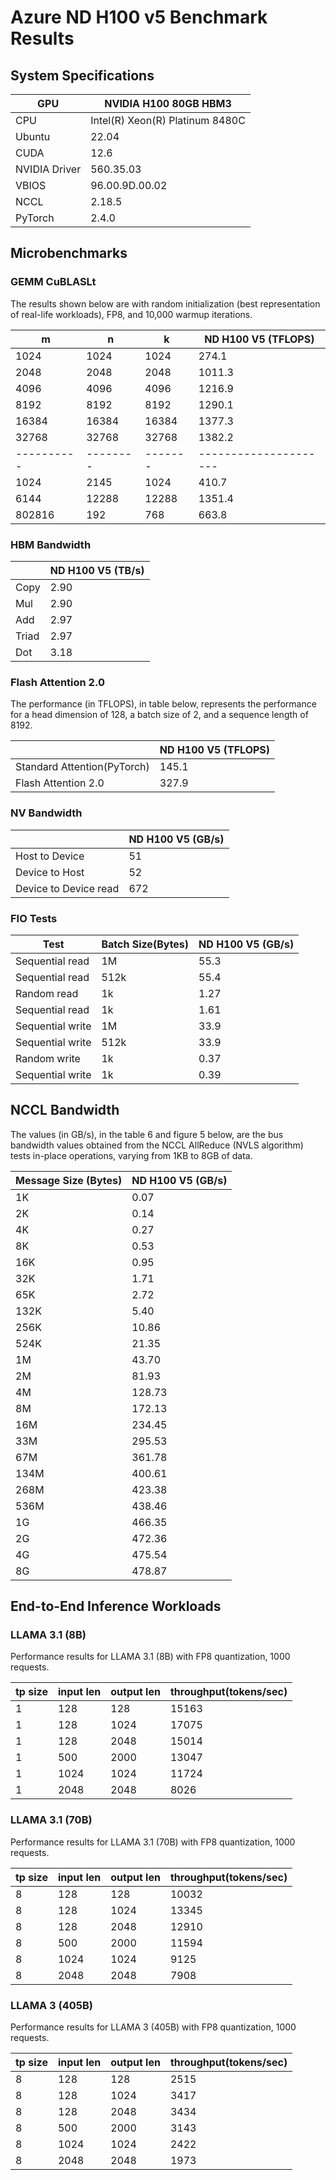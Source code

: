 # Azure ND H100 v5 Benchmark Results

## System Specifications

| GPU           | NVIDIA H100 80GB HBM3 |
|---------------|-------------------|
| CPU           | Intel(R) Xeon(R) Platinum 8480C |
| Ubuntu        |   22.04  |
| CUDA          |   12.6  |
| NVIDIA Driver | 560.35.03   |
| VBIOS         | 96.00.9D.00.02 |
| NCCL          |    2.18.5  |
| PyTorch       |    2.4.0   |


## Microbenchmarks
### GEMM CuBLASLt  

The results shown below are with random initialization (best representation of real-life workloads), FP8, and 10,000 warmup iterations.

| m           | n         | k        | ND H100 V5 (TFLOPS)    | 
| ----------- | --------- | -------- | ---------------------- |  
| 1024        | 1024      | 1024     | 274.1                   |  
| 2048        | 2048      | 2048     | 1011.3                |  
| 4096        | 4096      | 4096     | 1216.9                 |  
| 8192        | 8192      | 8192     | 1290.1                 |  
| 16384       | 16384     | 16384    | 1377.3                |  
| 32768       | 32768     | 32768    | 1382.2                 |  
| \---------- | \-------- | \------- | \--------------------- |  
| 1024        | 2145      | 1024     | 410.7                   |  
| 6144        | 12288     | 12288    | 1351.4                 |  
| 802816      | 192       | 768      | 663.8                  |  

### HBM Bandwidth

|       | ND H100 V5 (TB/s) | 
| ----- | ----------------- |  
| Copy  | 2.90              |  
| Mul   | 2.90              |  
| Add   | 2.97              |  
| Triad | 2.97              |  
| Dot   | 3.18              |  


### Flash Attention 2.0

The performance (in TFLOPS), in table below, represents the performance for a head dimension of 128, a batch size of 2, and a sequence length of 8192.

|       | ND H100 V5 (TFLOPS) | 
| ----- | ----------------- |  
| Standard Attention(PyTorch)  | 145.1   |  
| Flash Attention 2.0   | 327.9  |

### NV Bandwidth

|                       | ND H100 V5 (GB/s) |  
| --------------------- | ----------------- |  
| Host to Device        | 51                |  
| Device to Host        | 52                |  
| Device to Device read | 672               |  


### FIO Tests

| Test             | Batch Size(Bytes) | ND H100 V5 (GB/s) |  
| ---------------- | ----------------- | ----------------- |  
| Sequential read  | 1M                | 55.3              |  
| Sequential read  | 512k              | 55.4              |  
| Random read      | 1k                | 1.27              |  
| Sequential read  | 1k                | 1.61              |  
| Sequential write | 1M                | 33.9              |  
| Sequential write | 512k              | 33.9              |  
| Random write     | 1k                | 0.37              |  
| Sequential write | 1k                | 0.39              |  


## NCCL Bandwidth

The values (in GB/s), in the table 6 and figure 5 below, are the bus bandwidth values obtained from the NCCL AllReduce (NVLS algorithm) tests in-place operations, varying from 1KB to 8GB of data.

| Message Size (Bytes) | ND H100 V5 (GB/s) |  
| -------------------- | ----------------- |  
| 1K                   | 0.07              |  
| 2K                   | 0.14              | 
| 4K                   | 0.27              |  
| 8K                   | 0.53              |  
| 16K                  | 0.95              |  
| 32K                  | 1.71             |  
| 65K                  | 2.72              |  
| 132K                 | 5.40              |  
| 256K                 | 10.86             |  
| 524K                 | 21.35             |  
| 1M                   | 43.70             |  
| 2M                   | 81.93             |  
| 4M                   | 128.73            |  
| 8M                   | 172.13            |  
| 16M                  | 234.45            |  
| 33M                  | 295.53            |  
| 67M                  | 361.78            |  
| 134M                 | 400.61            |  
| 268M                 | 423.38            |  
| 536M                 | 438.46            |  
| 1G                   | 466.35           |  
| 2G                   | 472.36            |  
| 4G                   | 475.54            |  
| 8G                   | 478.87            |  

## End-to-End Inference Workloads 

### LLAMA 3.1 (8B) 

Performance results for LLAMA 3.1 (8B) with FP8 quantization, 1000 requests.

| tp size | input len | output len | throughput(tokens/sec) |
|---------|-----------|------------|------------------------|
| 1       | 128       | 128        | 15163                  |
| 1       | 128       | 1024       | 17075                  |
| 1       | 128       | 2048       | 15014                  |
| 1       | 500       | 2000       | 13047                  |
| 1       | 1024      | 1024       | 11724                  |
| 1       | 2048      | 2048       | 8026                   |

### LLAMA 3.1 (70B) 

Performance results for LLAMA 3.1 (70B) with FP8 quantization, 1000 requests.

| tp size | input len | output len | throughput(tokens/sec) |
|---------|-----------|------------|------------------------|
| 8       | 128       | 128        | 10032                  |
| 8       | 128       | 1024       | 13345                  |
| 8       | 128       | 2048       | 12910                  |
| 8       | 500       | 2000       | 11594                  |
| 8       | 1024      | 1024       | 9125                   |
| 8       | 2048      | 2048       | 7908                   |

### LLAMA 3 (405B) 

Performance results for LLAMA 3 (405B) with FP8 quantization, 1000 requests.

| tp size | input len | output len | throughput(tokens/sec) |
|---------|-----------|------------|------------------------|
| 8       | 128       | 128        | 2515                   |
| 8       | 128       | 1024       | 3417                   |
| 8       | 128       | 2048       | 3434                   |
| 8       | 500       | 2000       | 3143                   |
| 8       | 1024      | 1024       | 2422                   |
| 8       | 2048      | 2048       | 1973                   |
